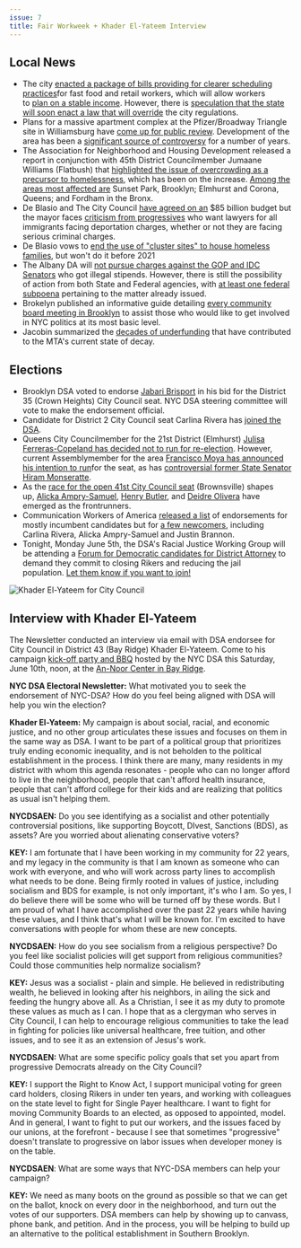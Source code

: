 ```yaml
---
issue: 7
title: Fair Workweek + Khader El-Yateem Interview
---
```


## Local News
* The city [enacted a package of bills providing for clearer scheduling practices](https://www.law360.com/articles/929826/nyc-limits-erratic-fast-food-retail-worker-schedules)for fast food and retail workers, which will allow workers to [plan on a stable income](https://www.nytimes.com/2017/05/31/business/economy/volatile-income-economy-jobs.html?emc=edit_th_20170601&nl=todaysheadlines&nlid=58962165&_r=0). However, there is [speculation that the state will soon enact a law that will override](http://www.nydailynews.com/news/politics/cuomo-admin-override-nyc-worker-schedule-rules-article-1.3203181?cid=bitly&mc_cid=ea7904b45a&mc_eid=1a9d72cbc4) the city regulations.
* Plans for a massive apartment complex at the Pfizer/Broadway Triangle site in Williamsburg have [come up for public review](https://www.dnainfo.com/new-york/20170529/williamsburg/pfizer-site-broadway-triangle-development-apartments-nyc-de-blasio). Development of the area has been a [significant source of controversy](https://www.dnainfo.com/new-york/20160831/williamsburg/massive-complex-slated-for-controversial-broadway-triangle-filings-show) for a number of years.
* The Association for Neighborhood and Housing Development released a report in conjunction with 45th District Councilmember Jumaane Williams (Flatbush) that [highlighted the issue of overcrowding as a precursor to homelessness](https://www.dnainfo.com/new-york/20170601/sunset-park/overcrowding-affordable-housing-report-anhd), which has been on the increase. [Among the areas most affected are](https://anhd.org/resources-reports/2017-how-is-affordable-housing-threatened-in-your-neighborhood/) Sunset Park, Brooklyn; Elmhurst and Corona, Queens; and Fordham in the Bronx.
* De Blasio and The City Council [have agreed on an](http://www.newsday.com/news/new-york/85-2-billion-nyc-budget-adds-tax-exemptions-senior-care-1.13706242) $85 billion budget but the mayor faces [criticism from progressives](http://www.huffingtonpost.com/entry/de-blasio-under-fire-for-restricting-immigrants-access-to-lawyers_us_59318c3ce4b02478cb9af54b) who want lawyers for all immigrants facing deportation charges, whether or not they are facing serious criminal charges.
* De Blasio vows to [end the use of "cluster sites" to house homeless families](http://www.nydailynews.com/new-york/de-blasio-vows-stop-housing-homeless-beatup-cluster-sites-article-1.3199354?cid=bitly), but won't do it before 2021
* The Albany DA will [not pursue charges against the GOP and IDC Senators](http://www.nydailynews.com/news/politics/albany-da-won-probe-controversial-stipends-paid-8-senators-article-1.3204596) who got illegal stipends. However, there is still the possibility of action from both State and Federal agencies, with [at least one federal subpoena](http://www.nydailynews.com/news/politics/state-senate-stipend-probe-yields-subpoena-article-1.3209807?cid=bitly) pertaining to the matter already issued.
* Brokelyn published an informative guide detailing [every community board meeting in Brooklyn](http://brokelyn.com/brooklyn-community-board-guide/) to assist those who would like to get involved in NYC politics at its most basic level.
* Jacobin summarized the [decades of underfunding](https://www.jacobinmag.com/2017/06/nyc-subways-mta-cuomo-de-blasio-debt) that have contributed to the MTA's current state of decay.

## Elections
* Brooklyn DSA voted to endorse [Jabari Brisport](http://www.jabari2017.nyc/) in his bid for the District 35 (Crown Heights) City Council seat. NYC DSA steering committee will vote to make the endorsement official.
* Candidate for District 2 City Council seat Carlina Rivera has [joined the DSA](https://www.facebook.com/events/1240686389392105/?acontext=%7B%22ref%22%3A%2229%22%2C%22ref_notif_type%22%3A%22plan_user_invited%22%2C%22action_history%22%3A%22null%22%7D&notif_t=plan_user_invited&notif_id=1496608368919333).
* Queens City Councilmember for the 21st District (Elmhurst) [Julisa Ferreras-Copeland has decided not to run for re-election](http://qns.com/story/2017/06/01/ferreras-copeland-will-not-seek-re-election-city-council-convicted-queens-politician-replace/). However, current Assemblymember for the area [Francisco Moya has announced his intention to run](http://cityandstateny.com/articles/personality/interviews-and-profiles/francisco-moya-interview-new-york-city-council.html#.WTF0P2jyvIU)for the seat, as has [controversial former State Senator Hiram Monseratte](https://www.google.com/amp/nypost.com/2017/06/01/hiram-monserrate-gets-a-clear-path-back-into-politics/amp/#ampshare=http://nypost.com/2017/06/01/hiram-monserrate-gets-a-clear-path-back-into-politics/).
* As the [race for the open 41st City Council seat](http://www.kingscountypolitics.com/brownsville-city-council-race-filings-show-samuel-butler-olivera-ahead-money-train/) (Brownsville) shapes up, [Alicka Ampry-Samuel](http://www.kingscountypolitics.com/alicka-ampry-samuel-utilizes-brownsville-hometown-advantage-city-council-race/), [Henry Butler](http://www.kingscountypolitics.com/butler-wants-continue-community-work-city-council/), and [Deidre Olivera](http://www.kingscountypolitics.com/41st-district-city-council-race-dont-count-deidre-olivera/) have emerged as the frontrunners.
* Communication Workers of America [released a list](https://district1.cwa-union.org/news/cwa-district-1-announces-endorsements-for-nyc-public-advocate-nyc-comptroller-and-new-york-city) of endorsements for mostly incumbent candidates but for [a few newcomers](http://cityandstateny.com/articles/politics/heard-around-town/communications-workers-of-america-endorsements-letitia-jame-scott-stringer.html), including Carlina Rivera, Alicka Ampry-Samuel and Justin Brannon.
* Tonight, Monday June 5th, the DSA's Racial Justice Working Group will be attending a [Forum for Democratic candidates for District Attorney](http://dsa%27s%20racial%20justice%20working%20group%20/) to demand they commit to closing Rikers and reducing the jail population. [Let them know if you want to join!](mailto:dearnate@gmail.com?subject=I%20will%20be%20coming%20to%20demand%20that%20DA%20candidates%20close%20Rikers!&body=See%20you%20at%207pm!)

![Khader El-Yateem for City Council](https://gallery.mailchimp.com/6533003d659976f89bf858d09/images/f7406b15-1e22-4603-b04b-fe259273db6d.png)

## Interview with Khader El-Yateem
The Newsletter conducted an interview via email with DSA endorsee for City Council in District 43 (Bay Ridge) Khader El-Yateem. Come to his campaign [kick-off party and BBQ](https://www.facebook.com/events/1671622996479496/?active_tab=about) hosted by the NYC DSA this Saturday, June 10th, noon, at the [An-Noor Center in Bay Ridge](https://www.google.com/maps/place/An-Noor/@40.6322373,-74.022238,19z/data=!3m1!4b1!4m5!3m4!1s0x89c245508367dc53:0x7bf6bdc62f88c7ea!8m2!3d40.6322363!4d-74.0216895).

**NYC DSA Electoral Newsletter:** What motivated you to seek the endorsement of NYC-DSA? How do you feel being aligned with DSA will help you win the election?

**Khader El-Yateem:** My campaign is about social, racial, and economic justice, and no other group articulates these issues and focuses on them in the same way as DSA. I want to be part of a political group that prioritizes truly ending economic inequality, and is not beholden to the political establishment in the process. I think there are many, many residents in my district with whom this agenda resonates - people who can no longer afford to live in the neighborhood, people that can't afford health insurance, people that can't afford college for their kids and are realizing that politics as usual isn't helping them.

**NYCDSAEN:** Do you see identifying as a socialist and other potentially controversial positions, like supporting Boycott, DIvest, Sanctions (BDS), as assets? Are you worried about alienating conservative voters?

**KEY:** I am fortunate that I have been working in my community for 22 years, and my legacy in the community is that I am known as someone who can work with everyone, and who will work across party lines to accomplish what needs to be done. Being firmly rooted in values of justice, including socialism and BDS for example, is not only important, it's who I am. So yes, I do believe there will be some who will be turned off by these words. But I am proud of what I have accomplished over the past 22 years while having these values, and I think that's what I will be known for. I'm excited to have conversations with people for whom these are new concepts.

**NYCDSAEN:** How do you see socialism from a religious perspective? Do you feel like socialist policies will get support from religious communities? Could those communities help normalize socialism?

**KEY:** Jesus was a socialist - plain and simple. He believed in redistributing wealth, he believed in looking after his neighbors, in ailing the sick and feeding the hungry above all. As a Christian, I see it as my duty to promote these values as much as I can. I hope that as a clergyman who serves in City Council, I can help to encourage religious communities to take the lead in fighting for policies like universal healthcare, free tuition, and other issues, and to see it as an extension of Jesus's work.

**NYCDSAEN:** What are some specific policy goals that set you apart from progressive Democrats already on the City Council?

**KEY:** I support the Right to Know Act, I support municipal voting for green card holders, closing Rikers in under ten years, and working with colleagues on the state level to fight for Single Payer healthcare. I want to fight for moving Community Boards to an elected, as opposed to appointed, model. And in general, I want to fight to put our workers, and the issues faced by our unions, at the forefront - because I see that sometimes "progressive" doesn't translate to progressive on labor issues when developer money is on the table.

**NYCDSAEN**: What are some ways that NYC-DSA members can help your campaign?

**KEY:** We need as many boots on the ground as possible so that we can get on the ballot, knock on every door in the neighborhood, and turn out the votes of our supporters. DSA members can help by showing up to canvass, phone bank, and petition. And in the process, you will be helping to build up an alternative to the political establishment in Southern Brooklyn.
